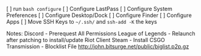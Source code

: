 [ ] run `bash configure`
[ ] Configure LastPass
[ ] Configure System Preferences
[ ] Configure Desktop/Dock
[ ] Configure Finder
[ ] Configure Apps
[ ] Move SSH Keys to `~/.ssh/` and `ssh-add -K` the keys

Notes:
Discord - Prerequest All Permissions
League of Legends - Relaunch after patching to install/update Riot Client
Steam - Install CSGO
Transmission - Blocklist File http://john.bitsurge.net/public/biglist.p2p.gz
